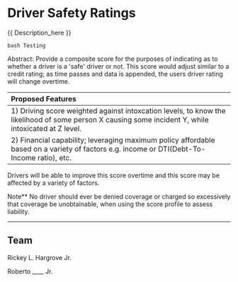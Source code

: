 # Driver Safety Ratings
{{ Description_here }}

``bash
 Testing
``

Abstract: 
Provide a composite score for the purposes of indicating as to whether a driver is a 'safe' driver or not.
This score would adjust similar to a credit rating; as time passes and data is appended, the users driver rating will change overtime.

|**Proposed Features**|
|:--|
|1) Driving score weighted against intoxcation levels, to know the likelihood of some person X causing some incident Y, while intoxicated at Z level.
|2) Financial capability; leveraging maximum policy affordable based on a variety of factors e.g. income or DTI(Debt-To-Income ratio), etc.

Drivers will be able to improve this score overtime and this score may be affected by a variety of factors.

Note**
No driver should ever be denied coverage or charged so excessively that coverage be unobtainable, when using the score profile to assess liability.


---
Team
---
Rickey L. Hargrove Jr.

Roberto ____ Jr.
